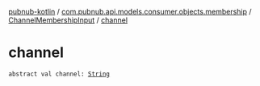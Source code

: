 [pubnub-kotlin](../../index.md) / [com.pubnub.api.models.consumer.objects.membership](../index.md) / [ChannelMembershipInput](index.md) / [channel](./channel.md)

# channel

`abstract val channel: `[`String`](https://kotlinlang.org/api/latest/jvm/stdlib/kotlin/-string/index.html)